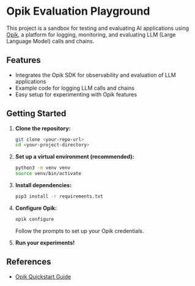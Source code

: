 # Opik Evaluation Playground

This project is a sandbox for testing and evaluating AI applications using [Opik](https://www.comet.com/docs/opik/quickstart), a platform for logging, monitoring, and evaluating LLM (Large Language Model) calls and chains.

## Features

- Integrates the Opik SDK for observability and evaluation of LLM applications
- Example code for logging LLM calls and chains
- Easy setup for experimenting with Opik features

## Getting Started

1. **Clone the repository:**
   ```bash
   git clone <your-repo-url>
   cd <your-project-directory>
   ```

2. **Set up a virtual environment (recommended):**
   ```bash
   python3 -m venv venv
   source venv/bin/activate
   ```

3. **Install dependencies:**
   ```bash
   pip3 install -r requirements.txt
   ```

4. **Configure Opik:**
   ```bash
   opik configure
   ```
   Follow the prompts to set up your Opik credentials.

5. **Run your experiments!**

## References

- [Opik Quickstart Guide](https://www.comet.com/docs/opik/quickstart) 